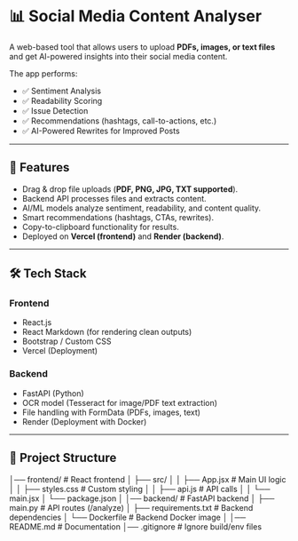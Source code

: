 # 📊 Social Media Content Analyser

A web-based tool that allows users to upload **PDFs, images, or text files** and get AI-powered insights into their social media content.  

The app performs:  
- ✅ Sentiment Analysis  
- ✅ Readability Scoring  
- ✅ Issue Detection  
- ✅ Recommendations (hashtags, call-to-actions, etc.)  
- ✅ AI-Powered Rewrites for Improved Posts  

---

## 🚀 Features
- Drag & drop file uploads (**PDF, PNG, JPG, TXT supported**).  
- Backend API processes files and extracts content.  
- AI/ML models analyze sentiment, readability, and content quality.  
- Smart recommendations (hashtags, CTAs, rewrites).  
- Copy-to-clipboard functionality for results.  
- Deployed on **Vercel (frontend)** and **Render (backend)**.  

---

## 🛠️ Tech Stack

### **Frontend**
- React.js  
- React Markdown (for rendering clean outputs)  
- Bootstrap / Custom CSS  
- Vercel (Deployment)  

### **Backend**
- FastAPI (Python)  
- OCR model (Tesseract for image/PDF text extraction)  
- File handling with FormData (PDFs, images, text)  
- Render (Deployment with Docker)  

---

## 📂 Project Structure
│── frontend/ # React frontend
│ ├── src/
│ │ ├── App.jsx # Main UI logic
│ │ ├── styles.css # Custom styling
│ │ ├── api.js # API calls
│ │ └── main.jsx
│ └── package.json
│
│── backend/ # FastAPI backend
│ ├── main.py # API routes (/analyze)
│ ├── requirements.txt # Backend dependencies
│ └── Dockerfile # Backend Docker image
│
│── README.md # Documentation
│── .gitignore # Ignore build/env files


